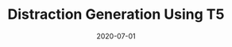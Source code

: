 ---
title: "Distraction Generation Using T5"
excerpt: "Generate distract answers for multiple-choice questions given a reference text,
question, and the correct answer. Train a transformer (T5) on the distraction generation task with an additional term in the loss function to penalize distractors similar to the correct answer."
collection: portfolio
citation: "Fernando Gonzalez and Kevin Golan"
venue: 'Final project, Natural Language Procesing @ ETH Zurich'
date: 2020-07-01
paperurl: http://feradauto.github.io/files/distraction_generation.pdf
---